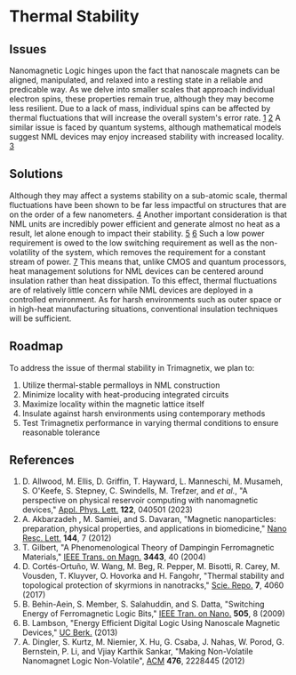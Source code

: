 # Thermal Stability

## Issues

Nanomagnetic Logic hinges upon the fact that nanoscale magnets can be aligned, manipulated, and relaxed into a resting state in a reliable and predicable way. As we delve into smaller scales that approach individual electron spins, these properties remain true, although they may become less resilient. Due to a lack of mass, individual spins can be affected by thermal fluctuations that will increase the overall system's error rate. [1][1] [2][2] A similar issue is faced by quantum systems, although mathematical models suggest NML devices may enjoy increased stability with increased locality. [3][3]

## Solutions

Although they may affect a systems stability on a sub-atomic scale, thermal fluctuations have been shown to be far less impactful on structures that are on the order of a few nanometers. [4][4] Another important consideration is that NML units are incredibly power efficient and generate almost no heat as a result, let alone enough to impact their stability. [5][5] [6][6] Such a low power requirement is owed to the low switching requirement as well as the non-volatility of the system, which removes the requirement for a constant stream of power. [7][7] This means that, unlike CMOS and quantum processors, heat management solutions for NML devices can be centered around insulation rather than heat dissipation. To this effect, thermal fluctuations are of relatively little concern while NML devices are deployed in a controlled environment. As for harsh environments such as outer space or in high-heat manufacturing situations, conventional insulation techniques will be sufficient.

## Roadmap

To address the issue of thermal stability in Trimagnetix, we plan to:

1. Utilize thermal-stable permalloys in NML construction
2. Minimize locality with heat-producing integrated circuits
3. Maximize locality within the magnetic lattice itself
4. Insulate against harsh environments using contemporary methods
5. Test Trimagnetix performance in varying thermal conditions to ensure reasonable tolerance

## References

1. D. Allwood, M. Ellis, D. Griffin, T. Hayward, L. Manneschi, M. Musameh, S. O'Keefe, S. Stepney, C. Swindells, M. Trefzer, and *et al.*,  "A perspective on physical reservoir computing with nanomagnetic devices," [Appl. Phys. Lett.][1] **122**, 040501 (2023)
2. A. Akbarzadeh , M. Samiei, and S. Davaran, "Magnetic nanoparticles: preparation, physical properties, and applications in biomedicine," [Nano Resc. Lett.][2] **144**, 7 (2012)
3. T. Gilbert, "A Phenomenological Theory of Dampingin Ferromagnetic Materials," [IEEE Trans. on Magn.][3] **3443**, 40 (2004)
4. D. Cortés-Ortuño, W. Wang, M. Beg, R. Pepper, M. Bisotti, R. Carey, M. Vousden, T. Kluyver, O. Hovorka and H. Fangohr, "Thermal stability and topological protection of skyrmions in nanotracks," [Scie. Repo.][4] **7**, 4060 (2017)
5. B. Behin-Aein, S. Member, S. Salahuddin, and S. Datta, "Switching Energy of Ferromagnetic Logic Bits," [IEEE Tran. on Nano.][5] **505**, 8 (2009)
6. B. Lambson, "Energy Efficient Digital Logic Using Nanoscale Magnetic Devices," [UC Berk.][6] (2013)
7. A. Dingler, S. Kurtz, M. Niemier, X. Hu, G. Csaba, J. Nahas, W. Porod, G. Bernstein, P. Li, and Vjiay Karthik Sankar, "Making Non-Volatile Nanomagnet Logic Non-Volatile", [ACM][7] **476**, 2228445 (2012)

[1]: magnetic-nanoparticles.pdf
[2]: reservoir-computing.pdf
[3]: damping-in-ferromagnetic-materials.pdf
[4]: thermal-stability-in-nanotracks.pdf
[5]: switching-energy.pdf
[6]: energy-efficient-digital-logic.pdf
[7]: non-volatile-nanomagnetic-logic.pdf
